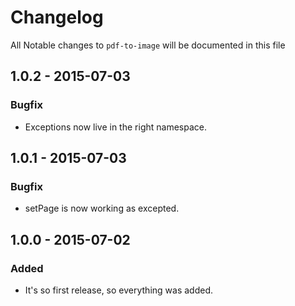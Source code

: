 # Changelog

All Notable changes to `pdf-to-image` will be documented in this file

## 1.0.2 - 2015-07-03

### Bugfix
- Exceptions now live in the right namespace.

## 1.0.1 - 2015-07-03

### Bugfix
- setPage is now working as excepted.


## 1.0.0 - 2015-07-02

### Added
- It's so first release, so everything was added.

